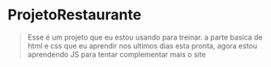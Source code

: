 # ProjetoRestaurante

>Esse é um projeto que eu estou usando para treinar.
a parte basica de html e css que eu aprendir nos ultimos dias esta pronta, agora estou aprendendo JS para tentar complementar mais o site 
